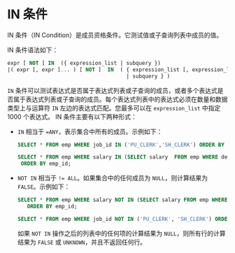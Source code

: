 # IN 条件

IN 条件（IN Condition）是成员资格条件。它测试值或子查询列表中成员的值。

IN 条件语法如下：

```sql
expr [ NOT ] IN  ({ expression_list | subquery }) 
|( expr [, expr ]... ) [ NOT ]  IN  ( { expression_list [, expression_list ]... 
                                      | subquery } )
```

`IN` 条件可以测试表达式是否属于表达式列表或子查询的成员，或者多个表达式是否属于表达式列表或子查询的成员。每个表达式列表中的表达式必须在数量和数据类型上与运算符 `IN` 左边的表达式匹配。您最多可以在 `expression_list` 中指定 1000 个表达式。
IN 条件主要有以下两种形式：

* `IN` 相当于 `=ANY`，表示集合中所有的成员。示例如下：

  ```sql
  SELECT * FROM emp WHERE job_id IN ('PU_CLERK','SH_CLERK') ORDER BY emp_id;
  
  SELECT * FROM emp WHERE salary IN (SELECT salary  FROM emp WHERE dept_id =30) 
   ORDER BY emp_id;
  ```

* `NOT IN` 相当于 `!= ALL`。如果集合中的任何成员为 `NULL`，则计算结果为 `FALSE`。示例如下：

  ```sql
  SELECT * FROM emp WHERE salary NOT IN (SELECT salary FROM emp WHERE dept_id = 30) 
     ORDER BY emp_id;
  
  SELECT * FROM emp WHERE job_id NOT IN ('PU_CLERK', 'SH_CLERK') ORDER BY emp_id;
  ```

  如果 `NOT IN` 操作之后的列表中的任何项的计算结果为 `NULL`，则所有行的计算结果为 `FALSE` 或 `UNKNOWN`，并且不返回任何行。
  